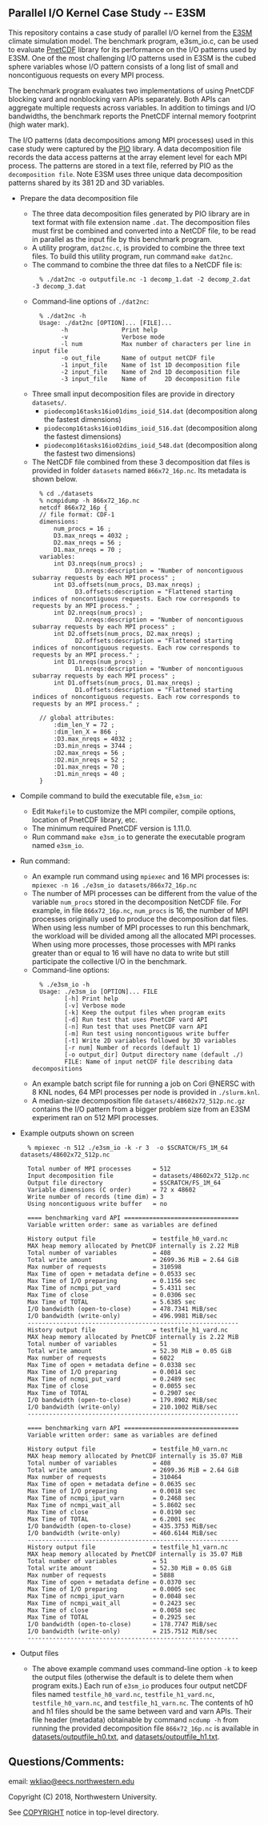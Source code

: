## Parallel I/O Kernel Case Study -- E3SM

This repository contains a case study of parallel I/O kernel from the
[E3SM](https://github.com/E3SM-Project/E3SM) climate simulation model. The
benchmark program, e3sm_io.c, can be used to evaluate
[PnetCDF](https://github.com/Parallel-NetCDF/PnetCDF) library for its
performance on the I/O patterns used by E3SM. One of the most challenging I/O
patterns used in E3SM is the cubed sphere variables whose I/O pattern consists
of a long list of small and noncontiguous requests on every MPI process.

The benchmark program evaluates two implementations of using PnetCDF blocking
vard and nonblocking varn APIs separately. Both APIs can aggregate multiple
requests across variables. In addition to timings and I/O bandwidths, the
benchmark reports the PnetCDF internal memory footprint (high water mark).

The I/O patterns (data decompositions among MPI processes) used in this case
study were captured by the [PIO](https://github.com/NCAR/ParallelIO) library.
A data decomposition file records the data access patterns at the array element
level for each MPI process. The patterns are stored in a text file, referred by
PIO as the `decomposition file`. Note E3SM uses three unique data decomposition
patterns shared by its 381 2D and 3D variables.

* Prepare the data decomposition file
  * The three data decomposition files generated by PIO library are in text
    format with file extension name `.dat`. The decomposition files must first
    be combined and converted into a NetCDF file, to be read in parallel as the
    input file by this benchmark program.
  * A utility program, `dat2nc.c`, is provided to combine the three text files.
    To build this utility program, run command `make dat2nc`.
  * The command to combine the three dat files to a NetCDF file is:
    ```
      % ./dat2nc -o outputfile.nc -1 decomp_1.dat -2 decomp_2.dat -3 decomp_3.dat
    ```
  * Command-line options of `./dat2nc`:
    ```
      % ./dat2nc -h
      Usage: ./dat2nc [OPTION]... [FILE]...
            -h               Print help
            -v               Verbose mode
            -l num           Max number of characters per line in input file
            -o out_file      Name of output netCDF file
            -1 input_file    Name of 1st 1D decomposition file
            -2 input_file    Name of 2nd 1D decomposition file
            -3 input_file    Name of     2D decomposition file
    ```
  * Three small input decomposition files are provide in directory `datasets/`.
    * `piodecomp16tasks16io01dims_ioid_514.dat`  (decomposition along the fastest dimensions)
    * `piodecomp16tasks16io01dims_ioid_516.dat`  (decomposition along the fastest dimensions)
    * `piodecomp16tasks16io02dims_ioid_548.dat`  (decomposition along the fastest two dimensions)
  * The NetCDF file combined from these 3 decomposition dat files is provided
    in folder `datasets` named `866x72_16p.nc`. Its metadata is shown below.
    ```
      % cd ./datasets
      % ncmpidump -h 866x72_16p.nc
      netcdf 866x72_16p {
      // file format: CDF-1
      dimensions:
          num_procs = 16 ;
          D3.max_nreqs = 4032 ;
          D2.max_nreqs = 56 ;
          D1.max_nreqs = 70 ;
      variables:
          int D3.nreqs(num_procs) ;
                D3.nreqs:description = "Number of noncontiguous subarray requests by each MPI process" ;
          int D3.offsets(num_procs, D3.max_nreqs) ;
                D3.offsets:description = "Flattened starting indices of noncontiguous requests. Each row corresponds to requests by an MPI process." ;
          int D2.nreqs(num_procs) ;
                D2.nreqs:description = "Number of noncontiguous subarray requests by each MPI process" ;
          int D2.offsets(num_procs, D2.max_nreqs) ;
                D2.offsets:description = "Flattened starting indices of noncontiguous requests. Each row corresponds to requests by an MPI process." ;
          int D1.nreqs(num_procs) ;
                D1.nreqs:description = "Number of noncontiguous subarray requests by each MPI process" ;
          int D1.offsets(num_procs, D1.max_nreqs) ;
                D1.offsets:description = "Flattened starting indices of noncontiguous requests. Each row corresponds to requests by an MPI process." ;

      // global attributes:
          :dim_len_Y = 72 ;
          :dim_len_X = 866 ;
          :D3.max_nreqs = 4032 ;
          :D3.min_nreqs = 3744 ;
          :D2.max_nreqs = 56 ;
          :D2.min_nreqs = 52 ;
          :D1.max_nreqs = 70 ;
          :D1.min_nreqs = 40 ;
      }
    ```

* Compile command to build the executable file, `e3sm_io`:
  * Edit `Makefile` to customize the MPI compiler, compile options, location of
    PnetCDF library, etc.
  * The minimum required PnetCDF version is 1.11.0.
  * Run command `make e3sm_io` to generate the executable program named
    `e3sm_io`.

* Run command:
  * An example run command using `mpiexec` and 16 MPI processes is:
    `mpiexec -n 16 ./e3sm_io datasets/866x72_16p.nc`
  * The number of MPI processes can be different from the value of the variable
    `num_procs` stored in the decomposition NetCDF file. For example, in file
    `866x72_16p.nc`, `num_procs` is 16, the number of MPI processes originally
    used to produce the decomposition dat files. When using less number of MPI
    processes to run this benchmark, the workload will be divided among all
    the allocated MPI processes. When using more processes, those processes
    with MPI ranks greater than or equal to 16 will have no data to write but
    still participate the collective I/O in the benchmark.
  * Command-line options:
    ```
      % ./e3sm_io -h
      Usage: ./e3sm_io [OPTION]... FILE
             [-h] Print help
             [-v] Verbose mode
             [-k] Keep the output files when program exits
             [-d] Run test that uses PnetCDF vard API
             [-n] Run test that uses PnetCDF varn API
             [-m] Run test using noncontiguous write buffer
             [-t] Write 2D variables followed by 3D variables
             [-r num] Number of records (default 1)
             [-o output_dir] Output directory name (default ./)
             FILE: Name of input netCDF file describing data decompositions
    ```
  * An example batch script file for running a job on Cori @NERSC with 8 KNL
    nodes, 64 MPI processes per node is provided in `./slurm.knl`.
  * A median-size decomposition file `datasets/48602x72_512p.nc.gz` contains
    the I/O pattern from a bigger problem size from an E3SM experiment ran on
    512 MPI processes.

* Example outputs shown on screen
  ```
    % mpiexec -n 512 ./e3sm_io -k -r 3  -o $SCRATCH/FS_1M_64 datasets/48602x72_512p.nc

    Total number of MPI processes      = 512
    Input decomposition file           = datasets/48602x72_512p.nc
    Output file directory              = $SCRATCH/FS_1M_64
    Variable dimensions (C order)      = 72 x 48602
    Write number of records (time dim) = 3
    Using noncontiguous write buffer   = no

    ==== benchmarking vard API ================================
    Variable written order: same as variables are defined

    History output file                = testfile_h0_vard.nc
    MAX heap memory allocated by PnetCDF internally is 2.22 MiB
    Total number of variables          = 408
    Total write amount                 = 2699.36 MiB = 2.64 GiB
    Max number of requests             = 310598
    Max Time of open + metadata define = 0.0533 sec
    Max Time of I/O preparing          = 0.1156 sec
    Max Time of ncmpi_put_vard         = 5.4311 sec
    Max Time of close                  = 0.0306 sec
    Max Time of TOTAL                  = 5.6385 sec
    I/O bandwidth (open-to-close)      = 478.7341 MiB/sec
    I/O bandwidth (write-only)         = 496.9981 MiB/sec
    -----------------------------------------------------------
    History output file                = testfile_h1_vard.nc
    MAX heap memory allocated by PnetCDF internally is 2.22 MiB
    Total number of variables          = 51
    Total write amount                 = 52.30 MiB = 0.05 GiB
    Max number of requests             = 6022
    Max Time of open + metadata define = 0.0338 sec
    Max Time of I/O preparing          = 0.0014 sec
    Max Time of ncmpi_put_vard         = 0.2489 sec
    Max Time of close                  = 0.0055 sec
    Max Time of TOTAL                  = 0.2907 sec
    I/O bandwidth (open-to-close)      = 179.8902 MiB/sec
    I/O bandwidth (write-only)         = 210.1002 MiB/sec
    -----------------------------------------------------------

    ==== benchmarking varn API ================================
    Variable written order: same as variables are defined

    History output file                = testfile_h0_varn.nc
    MAX heap memory allocated by PnetCDF internally is 35.07 MiB
    Total number of variables          = 408
    Total write amount                 = 2699.36 MiB = 2.64 GiB
    Max number of requests             = 310464
    Max Time of open + metadata define = 0.0635 sec
    Max Time of I/O preparing          = 0.0018 sec
    Max Time of ncmpi_iput_varn        = 0.2468 sec
    Max Time of ncmpi_wait_all         = 5.8602 sec
    Max Time of close                  = 0.0190 sec
    Max Time of TOTAL                  = 6.2001 sec
    I/O bandwidth (open-to-close)      = 435.3753 MiB/sec
    I/O bandwidth (write-only)         = 460.6144 MiB/sec
    -----------------------------------------------------------
    History output file                = testfile_h1_varn.nc
    MAX heap memory allocated by PnetCDF internally is 35.07 MiB
    Total number of variables          = 51
    Total write amount                 = 52.30 MiB = 0.05 GiB
    Max number of requests             = 5888
    Max Time of open + metadata define = 0.0370 sec
    Max Time of I/O preparing          = 0.0005 sec
    Max Time of ncmpi_iput_varn        = 0.0048 sec
    Max Time of ncmpi_wait_all         = 0.2423 sec
    Max Time of close                  = 0.0058 sec
    Max Time of TOTAL                  = 0.2925 sec
    I/O bandwidth (open-to-close)      = 178.7747 MiB/sec
    I/O bandwidth (write-only)         = 215.7512 MiB/sec
    -----------------------------------------------------------
  ```
* Output files
  * The above example command uses command-line option `-k` to keep the output
    files (otherwise the default is to delete them when program exits.) Each
    run of `e3sm_io` produces four output netCDF files named
    `testfile_h0_vard.nc`, `testfile_h1_vard.nc`, `testfile_h0_varn.nc`, and
    `testfile_h1_varn.nc`. The contents of h0 and h1 files should be the same
    between vard and varn APIs. Their file header (metadata) obtainable by
    command `ncdump -h` from running the provided decomposition file
    `866x72_16p.nc` is available in
    [datasets/outputfile_h0.txt](datasets/outputfile_h0.txt),
    and
    [datasets/outputfile_h1.txt](datasets/outputfile_h1.txt).

## Questions/Comments:
email: wkliao@eecs.northwestern.edu

Copyright (C) 2018, Northwestern University.

See [COPYRIGHT](COPYRIGHT) notice in top-level directory.


